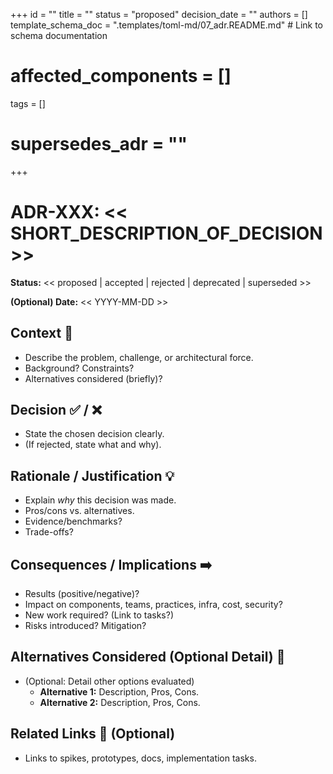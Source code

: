 +++
id = ""
title = ""
status = "proposed"
decision_date = ""
authors = []
template_schema_doc = ".templates/toml-md/07_adr.README.md" # Link to schema documentation
# affected_components = []
tags = []
# supersedes_adr = ""
+++

# ADR-XXX: << SHORT_DESCRIPTION_OF_DECISION >>

**Status:** << proposed | accepted | rejected | deprecated | superseded >>

**(Optional) Date:** << YYYY-MM-DD >>

## Context 🤔

*   Describe the problem, challenge, or architectural force.
*   Background? Constraints?
*   Alternatives considered (briefly)?

## Decision ✅ / ❌

*   State the chosen decision clearly.
*   (If rejected, state what and why).

## Rationale / Justification 💡

*   Explain *why* this decision was made.
*   Pros/cons vs. alternatives.
*   Evidence/benchmarks?
*   Trade-offs?

## Consequences / Implications ➡️

*   Results (positive/negative)?
*   Impact on components, teams, practices, infra, cost, security?
*   New work required? (Link to tasks?)
*   Risks introduced? Mitigation?

## Alternatives Considered (Optional Detail) 📝

*   (Optional: Detail other options evaluated)
    *   **Alternative 1:** Description, Pros, Cons.
    *   **Alternative 2:** Description, Pros, Cons.

## Related Links 🔗 (Optional)

*   Links to spikes, prototypes, docs, implementation tasks.